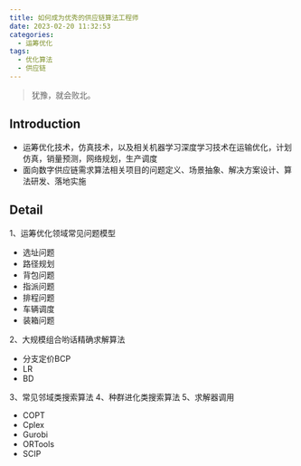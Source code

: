 ```yaml
---
title: 如何成为优秀的供应链算法工程师
date: 2023-02-20 11:32:53
categories:
  - 运筹优化
tags: 
  - 优化算法
  - 供应链
---
```


>犹豫，就会败北。

## Introduction
- 运筹优化技术，仿真技术，以及相关机器学习深度学习技术在运输优化，计划仿真，销量预测，网络规划，生产调度
- 面向数字供应链需求算法相关项目的问题定义、场景抽象、解决方案设计、算法研发、落地实施

## Detail
1、运筹优化领域常见问题模型
- 选址问题
- 路径规划
- 背包问题
- 指派问题
- 排程问题
- 车辆调度
- 装箱问题

2、大规模组合哟话精确求解算法
- 分支定价BCP
- LR
- BD

3、常见邻域类搜索算法
4、种群进化类搜索算法
5、求解器调用
- COPT
- Cplex
- Gurobi
- ORTools
- SCIP
